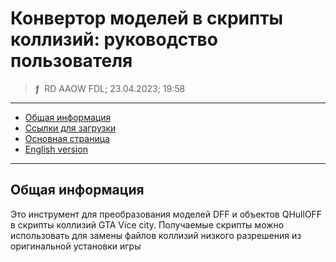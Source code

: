 # Конвертор моделей в скрипты коллизий: руководство пользователя
> **ƒ** &nbsp;RD AAOW FDL; 23.04.2023; 19:58

---

- [Общая информация](#section)
- [Ссылки для загрузки](https://adslbarxatov.github.io/DPArray/ru#vice-city-toolset)
- [Основная страница](https://adslbarxatov.github.io/ViceCityToolset/ru)
- [English version](https://adslbarxatov.github.io/ViceCityToolset/collision)

---

## Общая информация

Это инструмент для преобразования моделей DFF и объектов QHullOFF в скрипты коллизий GTA Vice city.
Получаемые скрипты можно использовать для замены файлов коллизий низкого разрешения из оригинальной
установки игры
